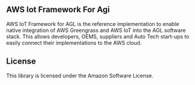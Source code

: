 ## AWS Iot Framework For Agi

AWS IoT Framework for AGL is the reference implementation to enable native integration of AWS Greengrass and AWS IoT into the AGL software stack. This allows developers, OEMS, suppliers and Auto Tech start-ups to easily connect their implementations to the AWS cloud. 

## License

This library is licensed under the Amazon Software License.
